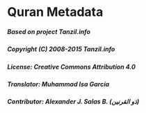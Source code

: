 # Quran Metadata
##### Based on project Tanzil.info
##### Copyright (C) 2008-2015 Tanzil.info
##### License: Creative Commons Attribution 4.0
##### Translator: Muhammad Isa García
##### Contributor: Alexander J. Salas B. (ذو القرنين)
